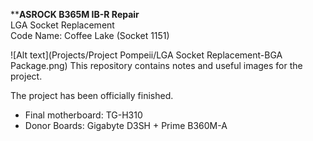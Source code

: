 ****ASROCK B365M IB-R Repair** <br />
LGA Socket Replacement <br />
Code Name: Coffee Lake (Socket 1151)

![Alt text](Projects/Project Pompeii/LGA Socket Replacement-BGA Package.png)
This repository contains notes and useful images for the project. 

The project has been officially finished.
- Final motherboard: TG-H310 
- Donor Boards: Gigabyte D3SH + Prime B360M-A

